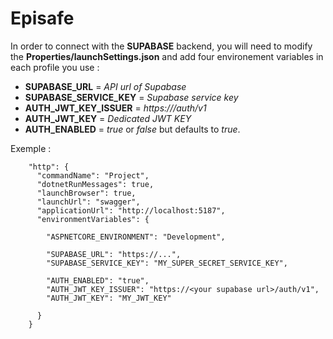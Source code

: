 # Episafe

In order to connect with the **SUPABASE** backend, you will need to modify the **Properties/launchSettings.json** and add four environement variables in each profile you use :

- **SUPABASE_URL**  = *API url of Supabase*
- **SUPABASE_SERVICE_KEY** = *Supabase service key*
- **AUTH_JWT_KEY_ISSUER** = *https://<your supabase url>/auth/v1*
- **AUTH_JWT_KEY** = *Dedicated JWT KEY*
- **AUTH_ENABLED** = *true* or *false* but defaults to *true*.

Exemple : 

```
    "http": {
      "commandName": "Project",
      "dotnetRunMessages": true,
      "launchBrowser": true,
      "launchUrl": "swagger",
      "applicationUrl": "http://localhost:5187",
      "environmentVariables": {
      
        "ASPNETCORE_ENVIRONMENT": "Development",
        
        "SUPABASE_URL": "https://...",
        "SUPABASE_SERVICE_KEY": "MY_SUPER_SECRET_SERVICE_KEY",

        "AUTH_ENABLED": "true",      
        "AUTH_JWT_KEY_ISSUER": "https://<your supabase url>/auth/v1",
        "AUTH_JWT_KEY": "MY_JWT_KEY"      
      
      }
    }
```
